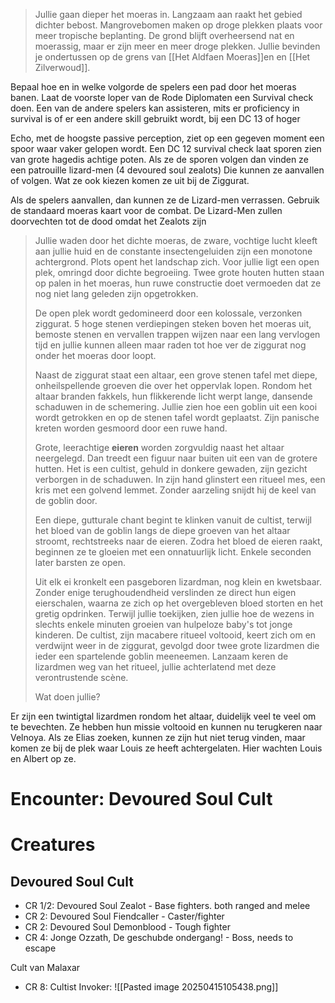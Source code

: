 > Jullie gaan dieper het moeras in. Langzaam aan raakt het gebied dichter bebost. Mangrovebomen maken op droge plekken plaats voor meer tropische beplanting. De grond blijft overheersend nat en moerassig, maar er zijn meer en meer droge plekken. Jullie bevinden je ondertussen op de grens van [[Het Aldfaen Moeras]]en en [[Het Zilverwoud]].

Bepaal hoe en in welke volgorde de spelers een pad door het moeras banen.
Laat de voorste loper van de Rode Diplomaten een Survival check doen. Een van de andere spelers kan assisteren, mits er proficiency in survival is of er een andere skill gebruikt wordt, bij een DC 13 of hoger

Echo, met de hoogste passive perception, ziet op een gegeven moment een spoor waar vaker gelopen wordt. Een DC 12 survival check laat sporen zien van grote hagedis achtige poten.
Als ze de sporen volgen dan vinden ze een patrouille lizard-men (4 devoured soul zealots)
Die kunnen ze aanvallen of volgen. Wat ze ook kiezen komen ze uit bij de Ziggurat.

Als de spelers aanvallen, dan kunnen ze de Lizard-men verrassen. Gebruik de standaard moeras kaart voor de combat. De Lizard-Men zullen doorvechten tot de dood omdat het Zealots zijn


> Jullie waden door het dichte moeras, de zware, vochtige lucht kleeft aan jullie huid en de constante insectengeluiden zijn een monotone achtergrond. Plots opent het landschap zich. Voor jullie ligt een open plek, omringd door dichte begroeiing. Twee grote houten hutten staan op palen in het moeras, hun ruwe constructie doet vermoeden dat ze nog niet lang geleden zijn opgetrokken.
>
> De open plek wordt gedomineerd door een kolossale, verzonken ziggurat. 5 hoge stenen verdiepingen steken boven het moeras uit, bemoste stenen en vervallen trappen wijzen naar een lang vervlogen tijd en jullie kunnen alleen maar raden tot hoe ver de ziggurat nog onder het moeras door loopt.
>
> Naast de ziggurat staat een altaar, een grove stenen tafel met diepe, onheilspellende groeven die over het oppervlak lopen. Rondom het altaar branden fakkels, hun flikkerende licht werpt lange, dansende schaduwen in de schemering. Jullie zien hoe een goblin uit een kooi wordt getrokken en op de stenen tafel wordt geplaatst. Zijn panische kreten worden gesmoord door een ruwe hand.
>
> Grote, leerachtige **eieren** worden zorgvuldig naast het altaar neergelegd. Dan treedt een figuur naar buiten uit een van de grotere hutten. Het is een cultist, gehuld in donkere gewaden, zijn gezicht verborgen in de schaduwen. In zijn hand glinstert een ritueel mes, een kris met een golvend lemmet. Zonder aarzeling snijdt hij de keel van de goblin door.
>
> Een diepe, gutturale chant begint te klinken vanuit de cultist, terwijl het bloed van de goblin langs de diepe groeven van het altaar stroomt, rechtstreeks naar de eieren. Zodra het bloed de eieren raakt, beginnen ze te gloeien met een onnatuurlijk licht. Enkele seconden later barsten ze open.
>
> Uit elk ei kronkelt een pasgeboren lizardman, nog klein en kwetsbaar. Zonder enige terughoudendheid verslinden ze direct hun eigen eierschalen, waarna ze zich op het overgebleven bloed storten en het gretig opdrinken. Terwijl jullie toekijken, zien jullie hoe de wezens in slechts enkele minuten groeien van hulpeloze baby's tot jonge kinderen. 
> De cultist, zijn macabere ritueel voltooid, keert zich om en verdwijnt weer in de ziggurat, gevolgd door twee grote lizardmen die ieder een spartelende goblin meeneemen. Lanzaam keren de lizardmen weg van het ritueel, jullie achterlatend met deze verontrustende scène.
>
> Wat doen jullie?

Er zijn een twintigtal lizardmen rondom het altaar, duidelijk veel te veel om te bevechten.
Ze hebben hun missie voltooid en kunnen nu terugkeren naar Velnoya. Als ze Elias zoeken, kunnen ze zijn hut niet terug vinden, maar komen ze bij de plek waar Louis ze heeft achtergelaten. Hier wachten Louis en Albert op ze.


# Encounter: Devoured Soul Cult


# Creatures

## Devoured Soul Cult
- CR 1/2: Devoured Soul Zealot - Base fighters. both ranged and melee
- CR 2: Devoured Soul Fiendcaller - Caster/fighter
- CR 2: Devoured Soul Demonblood - Tough fighter
- CR 4: Jonge Ozzath, De geschubde ondergang! - Boss, needs to escape


Cult van Malaxar
- CR 8:  Cultist Invoker:
![[Pasted image 20250415105438.png]]